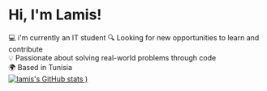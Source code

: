 # Hi, I'm Lamis!

💻 i'm currently an IT student 
🔍 Looking for new opportunities to learn and contribute  
💡 Passionate about solving real-world problems through code  
🌍 Based in Tunisia  
[![lamis's GitHub stats](https://github-readme-stats.vercel.app/api?username=LumixNabli&show_icons=true&theme=radical)
)](https://github.com/anuraghazra/github-readme-stats)
